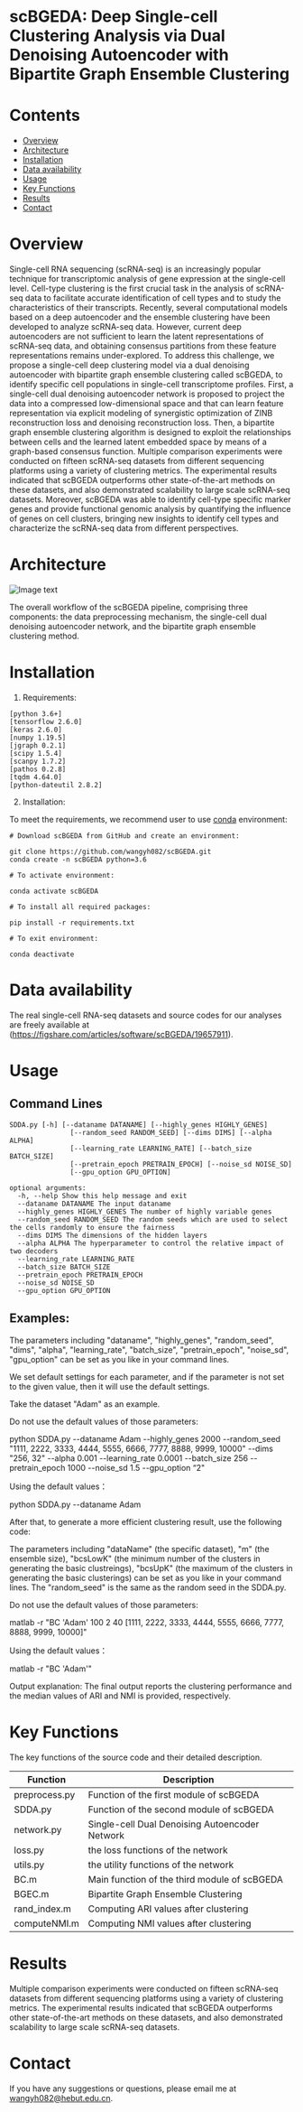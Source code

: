 # scBGEDA: Deep Single-cell Clustering Analysis via Dual Denoising Autoencoder with Bipartite Graph Ensemble Clustering

# Contents
- [Overview](#overview)
- [Architecture](#Architecture)
- [Installation](#Installation)
- [Data availability](#Data-availability)
- [Usage](#Usage)
- [Key Functions](#Key-Functions)
- [Results](#Results)
- [Contact](#Contact)

# Overview

Single-cell RNA sequencing (scRNA-seq) is an increasingly popular technique for transcriptomic analysis of gene expression at the single-cell level. Cell-type clustering is the first crucial task in the analysis of scRNA-seq data to facilitate accurate identification of cell types and to study the characteristics of their transcripts. Recently, several computational models based on a deep autoencoder and the ensemble clustering have been developed to analyze scRNA-seq data. However, current deep autoencoders are not sufficient to learn the latent representations of scRNA-seq data, and obtaining consensus partitions from these feature representations remains under-explored. To address this challenge, we propose a single-cell deep clustering model via a dual denoising autoencoder with bipartite graph ensemble clustering called scBGEDA, to identify specific cell populations in single-cell transcriptome profiles. First, a single-cell dual denoising  autoencoder network is proposed to project the data into a compressed low-dimensional space and that can learn feature representation via explicit modeling of synergistic optimization of ZINB reconstruction loss and denoising reconstruction loss. Then, a bipartite graph ensemble clustering algorithm is designed to exploit the relationships between cells and the learned latent embedded space by means of a graph-based consensus function. Multiple comparison experiments were conducted on fifteen scRNA-seq datasets from different sequencing platforms using a variety of clustering metrics. The experimental results indicated that scBGEDA outperforms other state-of-the-art methods on these datasets, and also demonstrated scalability to large scale scRNA-seq datasets. Moreover, scBGEDA was able to identify cell-type specific marker genes and provide functional genomic analysis by quantifying the influence of genes on cell clusters, bringing new insights to identify cell types and characterize the scRNA-seq data from different perspectives.

# Architecture
![Image text](https://github.com/wangyh082/scBGEDA/blob/main/frame.jpg)

The overall workflow of the scBGEDA pipeline, comprising three components: the data preprocessing mechanism, the single-cell dual denoising autoencoder network, and the bipartite graph ensemble clustering method.

# Installation

1. Requirements:

```
[python 3.6+]
[tensorflow 2.6.0]
[keras 2.6.0]
[numpy 1.19.5]
[jgraph 0.2.1]
[scipy 1.5.4]
[scanpy 1.7.2]
[pathos 0.2.8]
[tqdm 4.64.0]
[python-dateutil 2.8.2]
```

2. Installation:

To meet the requirements, we recommend user to use [conda](https://docs.conda.io/projects/conda/en/latest/index.html) environment:
```
# Download scBGEDA from GitHub and create an environment:

git clone https://github.com/wangyh082/scBGEDA.git
conda create -n scBGEDA python=3.6
```

```
# To activate environment:

conda activate scBGEDA
```

```
# To install all required packages:

pip install -r requirements.txt
```

```
# To exit environment:

conda deactivate
```

# Data availability

The real single-cell RNA-seq datasets and source codes for our analyses are freely available at (https://figshare.com/articles/software/scBGEDA/19657911).

# Usage

## Command Lines

```  
SDDA.py [-h] [--dataname DATANAME] [--highly_genes HIGHLY_GENES]
               [--random_seed RANDOM_SEED] [--dims DIMS] [--alpha ALPHA]
               [--learning_rate LEARNING_RATE] [--batch_size BATCH_SIZE]
               [--pretrain_epoch PRETRAIN_EPOCH] [--noise_sd NOISE_SD]
               [--gpu_option GPU_OPTION]

optional arguments:
  -h, --help Show this help message and exit
  --dataname DATANAME The input dataname
  --highly_genes HIGHLY_GENES The number of highly variable genes
  --random_seed RANDOM_SEED The random seeds which are used to select the cells randomly to ensure the fairness
  --dims DIMS The dimensions of the hidden layers
  --alpha ALPHA The hyperparameter to control the relative impact of two decoders
  --learning_rate LEARNING_RATE
  --batch_size BATCH_SIZE
  --pretrain_epoch PRETRAIN_EPOCH 
  --noise_sd NOISE_SD
  --gpu_option GPU_OPTION
```  

## Examples:
The parameters including "dataname", "highly_genes", "random_seed", "dims", "alpha", "learning_rate", "batch_size", "pretrain_epoch", "noise_sd", "gpu_option" can be set as you like in your command lines.

We set default settings for each parameter, and if the parameter is not set to the given value, then it will use the default settings. 

Take the dataset "Adam"  as an example.

Do not use the default values of those parameters:

python SDDA.py --dataname Adam --highly_genes 2000 --random_seed "1111, 2222, 3333, 4444, 5555, 6666, 7777, 8888, 9999, 10000" --dims "256, 32" --alpha 0.001 --learning_rate 0.0001 --batch_size 256 --pretrain_epoch 1000 --noise_sd 1.5 --gpu_option “2"

Using the default values：

python SDDA.py --dataname Adam

After that, to generate a more efficient clustering result, use the following code:

The parameters including "dataName" (the specific dataset), "m" (the ensemble size), "bcsLowK" (the minimum number of the clusters in generating the basic clustreings), "bcsUpK" (the maximum of the clusters in generating the basic clusterings) can be set as you like in your command lines. The "random_seed" is the same as the random seed in the SDDA.py.

Do not use the default values of those parameters:

matlab -r "BC 'Adam' 100 2 40 [1111, 2222, 3333, 4444, 5555, 6666, 7777, 8888, 9999, 10000]"

Using the default values：

matlab -r "BC 'Adam'"

Output explanation:
The final output reports the clustering performance and the median values of ARI and NMI is provided, respectively.

# Key Functions

The key functions of the source code and their detailed description.

| Function     | Description                                   |
| ------------ | --------------------------------------------- |
| preprocess.py| Function of the first module of scBGEDA       |
| SDDA.py      | Function of the second module of scBGEDA      |
| network.py   | Single-cell Dual Denoising Autoencoder Network|
| loss.py      | the loss functions of the network             |
| utils.py     | the utility functions of the network          |
| BC.m         | Main function of the third module of scBGEDA  |
| BGEC.m       | Bipartite Graph Ensemble Clustering           |
| rand_index.m | Computing ARI values after clustering         |
| computeNMI.m | Computing NMI values after clustering         |

# Results
Multiple comparison experiments were conducted on fifteen scRNA-seq datasets from different sequencing
platforms using a variety of clustering metrics. The experimental results indicated that scBGEDA
outperforms other state-of-the-art methods on these datasets, and also demonstrated scalability to large
scale scRNA-seq datasets. 

# Contact

If you have any suggestions or questions, please email me at wangyh082@hebut.edu.cn.


